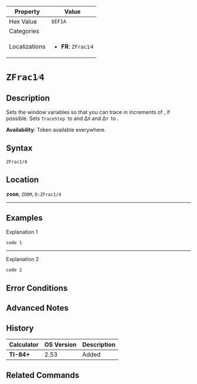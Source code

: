 | Property      | Value |
|---------------|-------|
| Hex Value     | `$EF1A`|
| Categories    | <ul></ul> |
| Localizations | <ul><li><b>FR</b>: `ZFrac1⁄4`</li></ul> |

# `ZFrac1⁄4`

## Description
Sets the window variables so that you can trace in increments of , if possible. Sets `TraceStep `to  and Δ`X` and Δ`Y `to .


<b>Availability</b>: Token available everywhere.

## Syntax
`ZFrac1/4`

## Location
<tt><kbd><b>zoom</b></kbd></tt>, `ZOOM`, `D:ZFrac1/4`
<hr>

## Examples

Explanation 1
```ti-basic
code 1
```
---
Explanation 2
```ti-basic
code 2
```

## Error Conditions


## Advanced Notes


## History
| Calculator | OS Version | Description |
|------------|------------|-------------|
| <b>TI-84+</b> | 2.53 | Added |

## Related Commands

